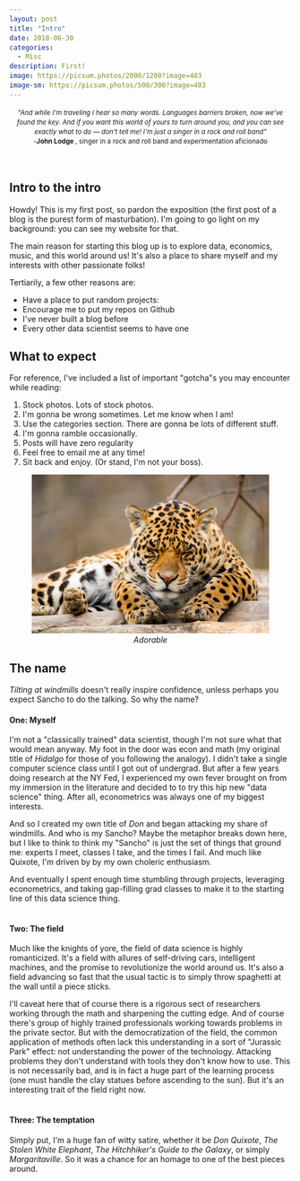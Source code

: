 ```yaml
---
layout: post
title: "Intro"
date: 2018-06-30
categories:
  - Misc
description: First!
image: https://picsum.photos/2000/1200?image=403
image-sm: https://picsum.photos/500/300?image=403
---
```


<center><small><i>"And while I'm traveling I hear so many words. Languages barriers broken, now we've found the key. And if you want this world of yours to turn around you, and you can see exactly what to do &mdash; don't tell me! I'm just a singer in a rock and roll band"</i><br>
-<b>John Lodge </b>, singer in a rock and roll band and experimentation aficionado</small>  
</center>  
<br><br>

## Intro to the intro

Howdy! This is my first post, so pardon the exposition (the first post of a blog is the purest form of masturbation). I'm going to go light on my background: you can see my website for that.  
  
The main reason for starting this blog up is to explore data, economics, music, and this world around us! It's also a place to share myself and my interests with other passionate folks!  
  
Tertiarily, a few other reasons are:  

* Have a place to put random projects:
* Encourage me to put my repos on Github
* I've never built a blog before
* Every other data scientist seems to have one


## What to expect
For reference, I've included a list of important "gotcha"s you may encounter while reading:

1. Stock photos. Lots of stock photos.
2. I'm gonna be wrong sometimes. Let me know when I am!
3. Use the categories section. There are gonna be lots of different stuff.
4. I'm gonna ramble occasionally.
5. Posts will have zero regularity
6. Feel free to email me at any time!
7. Sit back and enjoy. (Or stand, I'm not your boss).


<figure>
    <center>
    <img src="/assets/img/leopard.jpg"/>
    <figcaption><i>Adorable</i></figcaption>
    </center>
</figure>

## The name
*Tilting at windmills* doesn't really inspire confidence, unless perhaps you expect Sancho to do the talking. So why the name?

#### One: Myself

I'm not a "classically trained" data scientist, though I'm not sure what that would mean anyway. My foot in the door was econ and math (my original title of *Hidalgo* for those of you following the analogy). I didn't take a single computer science class until I got out of undergrad. But after a few years doing research at the NY Fed, I experienced my own fever brought on from my immersion in the literature and decided to to try this hip new "data science" thing. After all, econometrics was always one of my biggest interests.  
  
And so I created my own title of *Don* and began attacking my share of windmills. And who is my Sancho? Maybe the metaphor breaks down here, but I like to think to think my "Sancho" is just the set of  things that ground me: experts I meet, classes I take, and the times I fail. And much like Quixote, I'm driven by by my own choleric enthusiasm.
  
And eventually I spent enough time stumbling through projects, leveraging econometrics, and taking gap-filling grad classes to make it to the starting line of this data science thing.  
<br>

#### Two: The field
Much like the knights of yore, the field of data science is highly romanticized. It's a field with allures of self-driving cars, intelligent machines, and the promise to revolutionize the world around us. It's also a field advancing so fast that the usual tactic is to simply throw spaghetti at the wall until a piece sticks.
  
I'll caveat here that of course there is a rigorous sect of researchers working through the math and sharpening the cutting edge. And of course there's group of highly trained professionals working towards problems in the private sector. But with the democratization of the field, the common application of methods often lack this understanding in a sort of "Jurassic Park" effect: not understanding the power of the technology. Attacking problems they don't understand with tools they don't know how to use. This is not necessarily bad, and is in fact a huge part of the learning process (one must handle the clay statues before ascending to the sun). But it's an interesting trait of the field right now.  
<br>

#### Three: The temptation
Simply put, I'm a huge fan of witty satire, whether it be *Don Quixote*, *The Stolen White Elephant*, *The Hitchhiker's Guide to the Galaxy*, or simply *Margaritaville*. So it was a chance for an homage to one of the best pieces around. 








